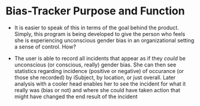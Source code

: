 # Bias-Tracker Purpose and Function


* It is easier to speak of this in terms of the goal behind the product.  Simply, this program is 
being developed to give the person who feels she is experiencing unconscious gender bias in an 
organizational setting a sense of control.  How?

* The user is able to record all incidents that appear as if they *could* be unconscious (or
conscious, really) gender bias.  She can then see statistics regarding incidence (positive or
negative) of occurance (or those she recorded) by iSubject, by location, or just overall.  Later
analysis with a cooler head enables her to see the incident for what it really was (bias or not)
and where she could have taken action that might have changed the end result of the incident